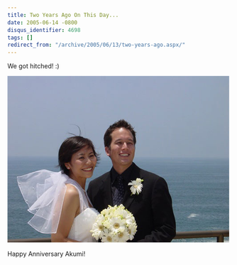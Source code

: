 ```yaml
---
title: Two Years Ago On This Day...
date: 2005-06-14 -0800
disqus_identifier: 4698
tags: []
redirect_from: "/archive/2005/06/13/two-years-ago.aspx/"
---
```


We got hitched! :)

![Wedding Day](/images/PhilAndAkumiWedding.jpg)

Happy Anniversary Akumi!

